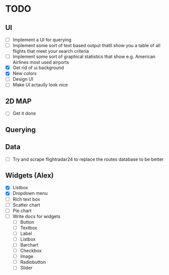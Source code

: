 # TODO

## UI

- [ ] Implement a UI for querying
- [ ] Implement some sort of text based output thatll show you a table of all flights that meet your search criteria
- [ ] Implement some sort of graphical statistics that show e.g. American Airlines most used airports
- [X] Get rid of ui background
- [X] New colors
- [ ] Design UI
- [ ] Make UI actaully look nice

## 2D MAP

- [ ] Get it done

## Querying

## Data

- [ ] Try and scrape flightradar24 to replace the routes database to be better

## Widgets (Alex)

- [X] Listbox
- [X] Dropdown menu
- [ ] Rich text box
- [ ] Scatter chart
- [ ] Pie chart
- [ ] Write docs for widgets
    - [ ] Button
    - [ ] Textbox
    - [ ] Label
    - [ ] Listbox
    - [ ] Barchart
    - [ ] Checkbox
    - [ ] Image
    - [ ] Radiobutton
    - [ ] Slider
